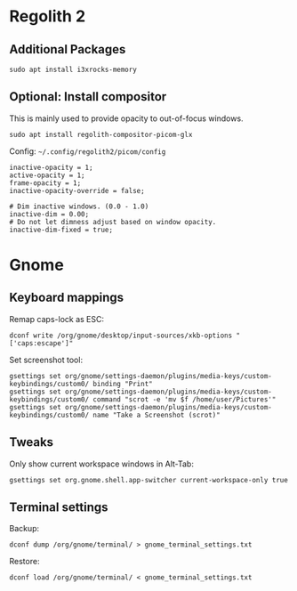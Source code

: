 # Regolith 2

## Additional Packages
```
sudo apt install i3xrocks-memory
```

## Optional: Install compositor
This is mainly used to provide opacity to out-of-focus windows.
```
sudo apt install regolith-compositor-picom-glx
```

Config: `~/.config/regolith2/picom/config`
```
inactive-opacity = 1;
active-opacity = 1;
frame-opacity = 1;
inactive-opacity-override = false;

# Dim inactive windows. (0.0 - 1.0)
inactive-dim = 0.00;
# Do not let dimness adjust based on window opacity.
inactive-dim-fixed = true;
```

# Gnome

## Keyboard mappings

Remap caps-lock as ESC:
```
dconf write /org/gnome/desktop/input-sources/xkb-options "['caps:escape']"
```

Set screenshot tool:
```
gsettings set org/gnome/settings-daemon/plugins/media-keys/custom-keybindings/custom0/ binding "Print"
gsettings set org/gnome/settings-daemon/plugins/media-keys/custom-keybindings/custom0/ command "scrot -e 'mv $f /home/user/Pictures'"
gsettings set org/gnome/settings-daemon/plugins/media-keys/custom-keybindings/custom0/ name "Take a Screenshot (scrot)"
```

## Tweaks

Only show current workspace windows in Alt-Tab:

```
gsettings set org.gnome.shell.app-switcher current-workspace-only true
```

## Terminal settings
Backup:
```
dconf dump /org/gnome/terminal/ > gnome_terminal_settings.txt
```

Restore:
```
dconf load /org/gnome/terminal/ < gnome_terminal_settings.txt
```
